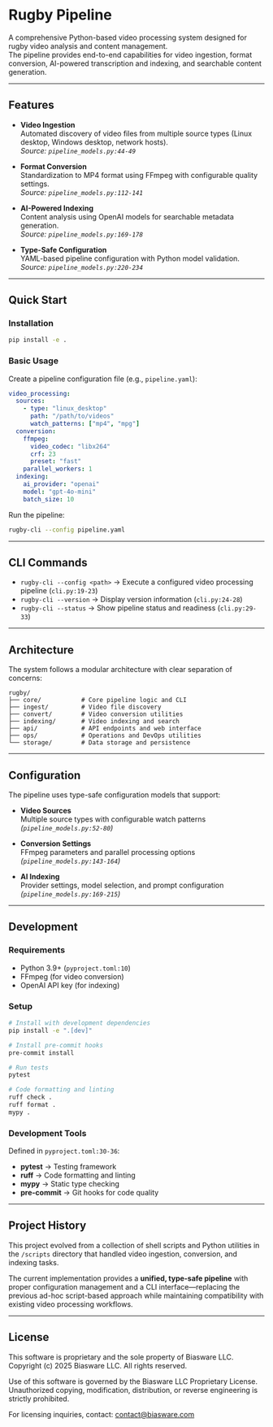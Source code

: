 # Rugby Pipeline

A comprehensive Python-based video processing system designed for rugby video analysis and content management.  
The pipeline provides end-to-end capabilities for video ingestion, format conversion, AI-powered transcription and indexing, and searchable content generation.

---

## Features

- **Video Ingestion**  
  Automated discovery of video files from multiple source types (Linux desktop, Windows desktop, network hosts).  
  _Source: `pipeline_models.py:44-49`_

- **Format Conversion**  
  Standardization to MP4 format using FFmpeg with configurable quality settings.  
  _Source: `pipeline_models.py:112-141`_

- **AI-Powered Indexing**  
  Content analysis using OpenAI models for searchable metadata generation.  
  _Source: `pipeline_models.py:169-178`_

- **Type-Safe Configuration**  
  YAML-based pipeline configuration with Python model validation.  
  _Source: `pipeline_models.py:220-234`_

---

## Quick Start

### Installation
```bash
pip install -e .
```

### Basic Usage
Create a pipeline configuration file (e.g., `pipeline.yaml`):

```yaml
video_processing:
  sources:
    - type: "linux_desktop"
      path: "/path/to/videos"
      watch_patterns: ["mp4", "mpg"]
  conversion:
    ffmpeg:
      video_codec: "libx264"
      crf: 23
      preset: "fast"
    parallel_workers: 1
  indexing:
    ai_provider: "openai"
    model: "gpt-4o-mini"
    batch_size: 10
```

Run the pipeline:

```bash
rugby-cli --config pipeline.yaml
```

---

## CLI Commands

- `rugby-cli --config <path>` → Execute a configured video processing pipeline (`cli.py:19-23`)  
- `rugby-cli --version` → Display version information (`cli.py:24-28`)  
- `rugby-cli --status` → Show pipeline status and readiness (`cli.py:29-33`)  

---

## Architecture

The system follows a modular architecture with clear separation of concerns:

```
rugby/
├── core/           # Core pipeline logic and CLI
├── ingest/         # Video file discovery
├── convert/        # Video conversion utilities
├── indexing/       # Video indexing and search
├── api/            # API endpoints and web interface
├── ops/            # Operations and DevOps utilities
└── storage/        # Data storage and persistence
```

---

## Configuration

The pipeline uses type-safe configuration models that support:

- **Video Sources**  
  Multiple source types with configurable watch patterns  
  _(`pipeline_models.py:52-80`)_

- **Conversion Settings**  
  FFmpeg parameters and parallel processing options  
  _(`pipeline_models.py:143-164`)_

- **AI Indexing**  
  Provider settings, model selection, and prompt configuration  
  _(`pipeline_models.py:169-215`)_

---

## Development

### Requirements
- Python 3.9+ (`pyproject.toml:10`)  
- FFmpeg (for video conversion)  
- OpenAI API key (for indexing)  

### Setup
```bash
# Install with development dependencies
pip install -e ".[dev]"

# Install pre-commit hooks
pre-commit install

# Run tests
pytest

# Code formatting and linting
ruff check .
ruff format .
mypy .
```

### Development Tools
Defined in `pyproject.toml:30-36`:

- **pytest** → Testing framework  
- **ruff** → Code formatting and linting  
- **mypy** → Static type checking  
- **pre-commit** → Git hooks for code quality  

---

## Project History

This project evolved from a collection of shell scripts and Python utilities in the `/scripts` directory that handled video ingestion, conversion, and indexing tasks.  

The current implementation provides a **unified, type-safe pipeline** with proper configuration management and a CLI interface—replacing the previous ad-hoc script-based approach while maintaining compatibility with existing video processing workflows.

---

## License
This software is proprietary and the sole property of Biasware LLC.
Copyright (c) 2025 Biasware LLC. All rights reserved.

Use of this software is governed by the Biasware LLC Proprietary License.
Unauthorized copying, modification, distribution, or reverse engineering is strictly prohibited.

For licensing inquiries, contact: contact@biasware.com

